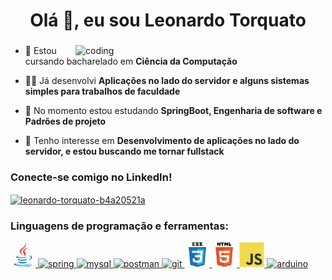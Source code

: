 <h1 align="center">Olá 👋, eu sou Leonardo Torquato</h1>
<h3 align="center"></h3>
<img align="right" alt="coding" width="400" src="https://media.tenor.com/GfSX-u7VGM4AAAAC/coding.gif">

- 📝 Estou cursando bacharelado em **Ciência da Computação**

- 👨‍💻 Já desenvolvi **Aplicações no lado do servidor e alguns sistemas simples para trabalhos de faculdade**

- 📄 No momento estou estudando **SpringBoot, Engenharia de software e Padrões de projeto**

- 🌱 Tenho interesse em **Desenvolvimento de aplicações no lado do servidor, e estou buscando me tornar fullstack**

<h3 align="left">Conecte-se comigo no LinkedIn!</h3>
<p align="left">
<a href="https://linkedin.com/in/leonardo-torquato-b4a20521a" target="blank"><img align="center" src="https://raw.githubusercontent.com/rahuldkjain/github-profile-readme-generator/master/src/images/icons/Social/linked-in-alt.svg" alt="leonardo-torquato-b4a20521a" height="30" width="40" /></a>
</p>

<h3 align="left">Linguagens de programação e ferramentas:</h3>
<p align="left">   
  <a href="https://www.java.com" target="_blank" rel="noreferrer"> 
    <img src="https://raw.githubusercontent.com/devicons/devicon/master/icons/java/java-original.svg" alt="java" width="40" height="40"/> 
  </a> 
  
  <a href="https://spring.io/" target="_blank" rel="noreferrer"> 
    <img src="https://www.vectorlogo.zone/logos/springio/springio-icon.svg" alt="spring" width="40" height="40"/> 
  </a> 
  
  <a href="https://www.mysql.com/" target="_blank" rel="noreferrer"> 
    <img src="https://cdn2.iconfinder.com/data/icons/font-awesome/1792/database-512.png" alt="mysql" width="40" height="40"/> 
  </a> 
  
  <a href="https://postman.com" target="_blank" rel="noreferrer"> 
    <img src="https://www.vectorlogo.zone/logos/getpostman/getpostman-icon.svg" alt="postman" width="40" height="40"/> 
  </a>
  
  <a href="https://git-scm.com/" target="_blank" rel="noreferrer"> 
    <img src="https://www.vectorlogo.zone/logos/git-scm/git-scm-icon.svg" alt="git" width="40" height="40"/> 
  </a> 
  
  <a href="https://www.w3schools.com/css/" target="_blank" rel="noreferrer"> 
    <img src="https://raw.githubusercontent.com/devicons/devicon/master/icons/css3/css3-original-wordmark.svg" alt="css3" width="40" height="40"/> 
  </a>
  
  <a href="https://www.w3.org/html/" target="_blank" rel="noreferrer"> 
    <img src="https://raw.githubusercontent.com/devicons/devicon/master/icons/html5/html5-original-wordmark.svg" alt="html5" width="40" height="40"/> 
  </a>   
  
  <a href="https://developer.mozilla.org/en-US/docs/Web/JavaScript" target="_blank" rel="noreferrer"> 
    <img src="https://raw.githubusercontent.com/devicons/devicon/master/icons/javascript/javascript-original.svg" alt="javascript" width="40" height="40"/> 
  </a>
  
  <a href="https://www.arduino.cc/" target="_blank" rel="noreferrer"> 
    <img src="https://cdn.worldvectorlogo.com/logos/arduino-1.svg" alt="arduino" width="40" height="40"/> 
  </a> 
</p>

<!-- 
<p><img align="left" src="https://github-readme-stats.vercel.app/api/top-langs?username=leonardo-torquato&show_icons=true&locale=en&layout=compact" alt="leonardo-torquato" /></p>
<p>&nbsp;<img align="center" src="https://github-readme-stats.vercel.app/api?username=leonardo-torquato&show_icons=true&locale=en" alt="leonardo-torquato" /></p>
-->
